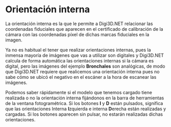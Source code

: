 # Orientación interna

La orientación interna es la que le permite a Digi3D.NET relacionar las coordenadas fiduciales que aparecen en el certificado de calibración de la cámara con las coordenadas píxel de dichas marcas fiduciales en la imagen.

Ya no es habitual el tener que realizar orientaciones internas, pues la inmensa mayoría de imágenes que vas a utilizar son digitales y Digi3D.NET calcula de forma automática las orientaciones internas si la cámara es digital, pero las imágenes del ejemplo **Bronchales** son analógicas, de modo que Digi3D.NET requiere que realicemos una orientación interna pues no sabe cómo se ubicó el negativo en el escáner a la hora de escanear las imágenes.

Podemos saber rápidamente si el modelo que tenemos cargado tiene realizada o no la orientación interna fijándonos en la barra de herramientas de la ventana fotogramétrica. Si los botones **I** y **D** están pulsados, significa que las orientaciones Interna **I**zquierda e interna **D**erecha están realizadas y cargadas. Si los botones aparecen sin pulsar, no estarán realizadas dichas orientaciones.



